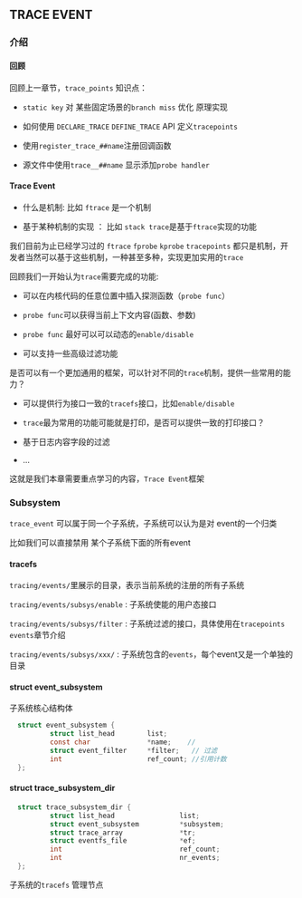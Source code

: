## TRACE EVENT

### 介绍

#### 回顾

回顾上一章节，`trace_points` 知识点：

- `static key` 对 某些固定场景的`branch miss` 优化 原理实现

- 如何使用 `DECLARE_TRACE` `DEFINE_TRACE` API 定义`tracepoints`

- 使用`register_trace_##name`注册回调函数

- 源文件中使用`trace__##name` 显示添加`probe handler`

#### Trace Event

- 什么是机制: 比如 `ftrace` 是一个机制 

- 基于某种机制的实现 ： 比如 `stack trace`是基于`ftrace`实现的功能

我们目前为止已经学习过的 `ftrace` `fprobe` `kprobe` `tracepoints` 都只是机制，开发者当然可以基于这些机制，一种甚至多种，实现更加实用的`trace` 

回顾我们一开始认为`trace`需要完成的功能:  

- 可以在内核代码的任意位置中插入探测函数（`probe func`）

- `probe func`可以获得当前上下文内容(函数、参数)

- `probe func` 最好可以可以动态的`enable/disable`

- 可以支持一些高级过滤功能

是否可以有一个更加通用的框架，可以针对不同的`trace`机制，提供一些常用的能力？

- 可以提供行为接口一致的`tracefs`接口，比如`enable/disable`

- `trace`最为常用的功能可能就是打印，是否可以提供一致的打印接口？

- 基于日志内容字段的过滤

- ...



这就是我们本章需要重点学习的内容，`Trace Event`框架

### Subsystem

`trace_event` 可以属于同一个子系统，子系统可以认为是对 event的一个归类 

比如我们可以直接禁用 某个子系统下面的所有event

#### tracefs

`tracing/events/`里展示的目录，表示当前系统的注册的所有子系统

`tracing/events/subsys/enable` : 子系统使能的用户态接口

`tracing/events/subsys/filter` : 子系统过滤的接口，具体使用在`tracepoints events`章节介绍

`tracing/events/subsys/xxx/` : 子系统包含的`events`，每个event又是一个单独的目录



#### struct event_subsystem

子系统核心结构体

```c
  struct event_subsystem {
          struct list_head        list;
          const char              *name;    //
          struct event_filter     *filter;   // 过滤
          int                     ref_count; //引用计数
  };
```



#### struct trace_subsystem_dir

```c
  struct trace_subsystem_dir {
          struct list_head                list;
          struct event_subsystem          *subsystem;
          struct trace_array              *tr;
          struct eventfs_file             *ef;
          int                             ref_count;
          int                             nr_events;
  };  
```

子系统的`tracefs` 管理节点


